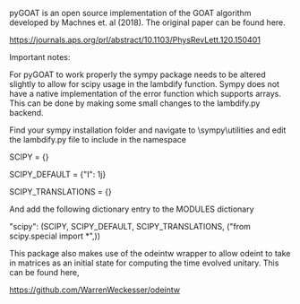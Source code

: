 pyGOAT is an open source implementation of the GOAT algorithm developed by Machnes et. al (2018). The original paper can be found here.

https://journals.aps.org/prl/abstract/10.1103/PhysRevLett.120.150401

Important notes:

For pyGOAT to work properly the sympy package needs to be altered slightly to allow for scipy usage in the lambdify function. Sympy does not have a native implementation of the error function which supports arrays. This can be done by making some small changes to the lambdify.py backend.

Find your sympy installation folder and navigate to \sympy\utilities and edit the lambdify.py file to include in the namespace


SCIPY = {}

SCIPY_DEFAULT = {"I": 1j}

SCIPY_TRANSLATIONS = {}

And add the following dictionary entry to the MODULES dictionary

"scipy": (SCIPY, SCIPY_DEFAULT, SCIPY_TRANSLATIONS, ("from scipy.special import *",))


This package also makes use of the odeintw wrapper to allow odeint to take in matrices as an initial state for computing the time evolved unitary. This can be found here,

https://github.com/WarrenWeckesser/odeintw

